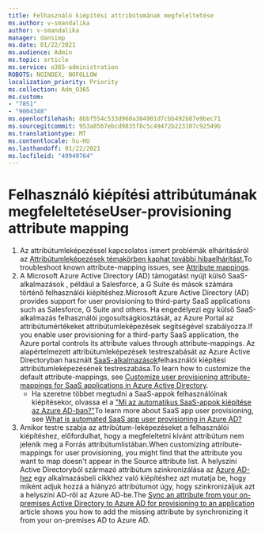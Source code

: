 ```yaml
---
title: Felhasználó kiépítési attribútumának megfeleltetése
ms.author: v-smandalika
author: v-smandalika
manager: dansimp
ms.date: 01/22/2021
ms.audience: Admin
ms.topic: article
ms.service: o365-administration
ROBOTS: NOINDEX, NOFOLLOW
localization_priority: Priority
ms.collection: Adm_O365
ms.custom:
- "7851"
- "9004348"
ms.openlocfilehash: 8bbf554c533d960a304901d7cbb492b87e9bec71
ms.sourcegitcommit: 953a8567ebcd9835f8c5c49472b223107c92549b
ms.translationtype: MT
ms.contentlocale: hu-HU
ms.lasthandoff: 01/22/2021
ms.locfileid: "49949764"
---
```

# <a name="user-provisioning-attribute-mapping"></a><span data-ttu-id="71dd2-102">Felhasználó kiépítési attribútumának megfeleltetése</span><span class="sxs-lookup"><span data-stu-id="71dd2-102">User-provisioning attribute mapping</span></span>

1. <span data-ttu-id="71dd2-103">Az attribútumleképezéssel kapcsolatos ismert problémák elhárításáról az [Attribútumleképezések témakörben kaphat további hibaelhárítást.](https://docs.microsoft.com/azure/active-directory/app-provisioning/known-issues#attribute-mappings)</span><span class="sxs-lookup"><span data-stu-id="71dd2-103">To troubleshoot known attribute-mapping issues, see [Attribute mappings](https://docs.microsoft.com/azure/active-directory/app-provisioning/known-issues#attribute-mappings).</span></span> 
2. <span data-ttu-id="71dd2-104">A Microsoft Azure Active Directory (AD) támogatást nyújt külső SaaS-alkalmazások , például a Salesforce, a G Suite és mások számára történő felhasználói kiépítéshez.</span><span class="sxs-lookup"><span data-stu-id="71dd2-104">Microsoft Azure Active Directory (AD) provides support for user provisioning to third-party SaaS applications such as Salesforce, G Suite and others.</span></span> <span data-ttu-id="71dd2-105">Ha engedélyezi egy külső SaaS-alkalmazás felhasználói jogosultságkiosztását, az Azure Portal az attribútumértékeket attribútumleképezések segítségével szabályozza.</span><span class="sxs-lookup"><span data-stu-id="71dd2-105">If you enable user provisioning for a third-party SaaS application, the Azure portal controls its attribute values through attribute-mappings.</span></span> <span data-ttu-id="71dd2-106">Az alapértelmezett attribútumleképezések testreszabását az Azure Active Directoryban használt [SaaS-alkalmazások](https://docs.microsoft.com/azure/active-directory/app-provisioning/customize-application-attributes)felhasználói kiépítési attribútumleképezésének testreszabása.</span><span class="sxs-lookup"><span data-stu-id="71dd2-106">To learn how to customize the default attribute-mappings, see [Customize user provisioning attribute-mappings for SaaS applications in Azure Active Directory](https://docs.microsoft.com/azure/active-directory/app-provisioning/customize-application-attributes).</span></span>
    - <span data-ttu-id="71dd2-107">Ha szeretne többet megtudni a SaaS-appok felhasználóinak kiépítésekor, olvassa el a ["Mi az automatikus SaaS-appok kiépítése az Azure AD-ban?"](https://docs.microsoft.com/azure/active-directory/app-provisioning/user-provisioning)</span><span class="sxs-lookup"><span data-stu-id="71dd2-107">To learn more about SaaS app user provisioning, see [What is automated SaaS app user provisioning in Azure AD?](https://docs.microsoft.com/azure/active-directory/app-provisioning/user-provisioning)</span></span> 
3. <span data-ttu-id="71dd2-108">Amikor testre szabja az attribútum-leképezéseket a felhasználói kiépítéshez, előfordulhat, hogy a megfeleltetni kívánt attribútum nem jelenik meg a Forrás attribútumlistában.</span><span class="sxs-lookup"><span data-stu-id="71dd2-108">When customizing attribute-mappings for user provisioning, you might find that the attribute you want to map doesn't appear in the Source attribute list.</span></span> <span data-ttu-id="71dd2-109">A helyszíni Active Directoryból származó attribútum szinkronizálása az [Azure AD-hez](https://docs.microsoft.com/azure/active-directory/app-provisioning/user-provisioning-sync-attributes-for-mapping) egy alkalmazásbeli cikkhez való kiépítéshez azt mutatja be, hogy miként adjuk hozzá a hiányzó attribútumot úgy, hogy szinkronizáljuk azt a helyszíni AD-ről az Azure AD-be.</span><span class="sxs-lookup"><span data-stu-id="71dd2-109">The [Sync an attribute from your on-premises Active Directory to Azure AD for provisioning to an application](https://docs.microsoft.com/azure/active-directory/app-provisioning/user-provisioning-sync-attributes-for-mapping) article shows you how to add the missing attribute by synchronizing it from your on-premises AD to Azure AD.</span></span>
